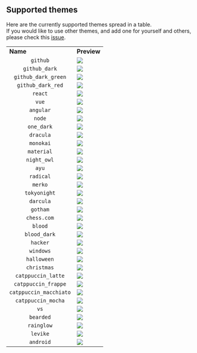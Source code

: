 ## Supported themes

Here are the currently supported themes spread in a table.  
If you would like to use other themes, and add one for yourself and others, please check this [issue](https://github.com/0l1v3rr/github-readme-tech-stack/issues/2).

<table>
  <tr>
    <td><b>Name</b></td>
    <td><b>Preview</b></td>
  </tr>

  <tr>
    <td align="center"><code>github</code></td>
    <td>
      <img src="https://github-readme-tech-stack.vercel.app/api/cards?theme=github&title=github&lineCount=1&line1=typescript,typescript,auto;express,express.js,61DAFB">
    </td>
  </tr>

  <tr>
    <td align="center"><code>github_dark</code></td>
    <td>
      <img src="https://github-readme-tech-stack.vercel.app/api/cards?theme=github_dark&title=github_dark&lineCount=1&line1=typescript,typescript,auto;express,express.js,61DAFB">
    </td>
  </tr>

  <tr>
    <td align="center"><code>github_dark_green</code></td>
    <td>
      <img src="https://github-readme-tech-stack.vercel.app/api/cards?theme=github_dark_green&title=github_dark_green&lineCount=1&line1=typescript,typescript,auto;express,express.js,61DAFB">
    </td>
  </tr>

  <tr>
    <td align="center"><code>github_dark_red</code></td>
    <td>
      <img src="https://github-readme-tech-stack.vercel.app/api/cards?theme=github_dark_red&title=github_dark_red&lineCount=1&line1=typescript,typescript,auto;express,express.js,61DAFB">
    </td>
  </tr>

  <tr>
    <td align="center"><code>react</code></td>
    <td>
      <img src="https://github-readme-tech-stack.vercel.app/api/cards?theme=react&title=react&lineCount=1&line1=typescript,typescript,auto;express,express.js,61DAFB">
    </td>
  </tr>

  <tr>
    <td align="center"><code>vue</code></td>
    <td>
      <img src="https://github-readme-tech-stack.vercel.app/api/cards?theme=vue&title=vue&lineCount=1&line1=typescript,typescript,auto;express,express.js,61DAFB">
    </td>
  </tr>
  
  <tr>
    <td align="center"><code>angular</code></td>
    <td>
      <img src="https://github-readme-tech-stack.vercel.app/api/cards?theme=angular&title=angular&lineCount=1&line1=typescript,typescript,auto;express,express.js,61DAFB">
    </td>
  </tr>
  
  <tr>
    <td align="center"><code>node</code></td>
    <td>
      <img src="https://github-readme-tech-stack.vercel.app/api/cards?theme=node&title=node&lineCount=1&line1=typescript,typescript,auto;express,express.js,61DAFB">
    </td>
  </tr>
  
  <tr>
    <td align="center"><code>one_dark</code></td>
    <td>
      <img src="https://github-readme-tech-stack.vercel.app/api/cards?theme=one_dark&title=one_dark&lineCount=1&line1=typescript,typescript,auto;express,express.js,61DAFB">
    </td>
  </tr>
  
  <tr>
    <td align="center"><code>dracula</code></td>
    <td>
      <img src="https://github-readme-tech-stack.vercel.app/api/cards?theme=dracula&title=dracula&lineCount=1&line1=typescript,typescript,auto;express,express.js,61DAFB">
    </td>
  </tr>
  
  <tr>
    <td align="center"><code>monokai</code></td>
    <td>
      <img src="https://github-readme-tech-stack.vercel.app/api/cards?theme=monokai&title=monokai&lineCount=1&line1=typescript,typescript,auto;express,express.js,61DAFB">
    </td>
  </tr>
  
  <tr>
    <td align="center"><code>material</code></td>
    <td>
      <img src="https://github-readme-tech-stack.vercel.app/api/cards?theme=material&title=material&lineCount=1&line1=typescript,typescript,auto;express,express.js,61DAFB">
    </td>
  </tr>
  
  <tr>
    <td align="center"><code>night_owl</code></td>
    <td>
      <img src="https://github-readme-tech-stack.vercel.app/api/cards?theme=night_owl&title=night_owl&lineCount=1&line1=typescript,typescript,auto;express,express.js,61DAFB">
    </td>
  </tr>

  <tr>
    <td align="center"><code>ayu</code></td>
    <td>
      <img src="https://github-readme-tech-stack.vercel.app/api/cards?theme=ayu&title=ayu&lineCount=1&line1=typescript,typescript,auto;express,express.js,61DAFB">
    </td>
  </tr>
  
  <tr>
    <td align="center"><code>radical</code></td>
    <td>
      <img src="https://github-readme-tech-stack.vercel.app/api/cards?theme=radical&title=radical&lineCount=1&line1=typescript,typescript,auto;express,express.js,61DAFB">
    </td>
  </tr>
  
  <tr>
    <td align="center"><code>merko</code></td>
    <td>
      <img src="https://github-readme-tech-stack.vercel.app/api/cards?theme=merko&title=merko&lineCount=1&line1=typescript,typescript,auto;express,express.js,61DAFB">
    </td>
  </tr>
  
  <tr>
    <td align="center"><code>tokyonight</code></td>
    <td>
      <img src="https://github-readme-tech-stack.vercel.app/api/cards?theme=tokyonight&title=tokyonight&lineCount=1&line1=typescript,typescript,auto;express,express.js,61DAFB">
    </td>
  </tr>
  
  <tr>
    <td align="center"><code>darcula</code></td>
    <td>
      <img src="https://github-readme-tech-stack.vercel.app/api/cards?theme=darcula&title=darcula&lineCount=1&line1=typescript,typescript,auto;express,express.js,61DAFB">
    </td>
  </tr>
  
  <tr>
    <td align="center"><code>gotham</code></td>
    <td>
      <img src="https://github-readme-tech-stack.vercel.app/api/cards?theme=gotham&title=gotham&lineCount=1&line1=typescript,typescript,auto;express,express.js,61DAFB">
    </td>
  </tr>
  
  <tr>
    <td align="center"><code>chess.com</code></td>
    <td>
      <img src="https://github-readme-tech-stack.vercel.app/api/cards?theme=chess.com&title=chess.com&lineCount=1&line1=typescript,typescript,auto;express,express.js,61DAFB">
    </td>
  </tr>
  
  <tr>
    <td align="center"><code>blood</code></td>
    <td>
      <img src="https://github-readme-tech-stack.vercel.app/api/cards?theme=blood&title=blood&lineCount=1&line1=typescript,typescript,auto;express,express.js,61DAFB">
    </td>
  </tr>
  
  <tr>
    <td align="center"><code>blood_dark</code></td>
    <td>
      <img src="https://github-readme-tech-stack.vercel.app/api/cards?theme=blood_dark&title=blood_dark&lineCount=1&line1=typescript,typescript,auto;express,express.js,61DAFB">
    </td>
  </tr>

  <tr>
    <td align="center"><code>hacker</code></td>
    <td>
      <img src="https://github-readme-tech-stack.vercel.app/api/cards?theme=hacker&title=hacker&lineCount=1&line1=typescript,typescript,auto;express,express.js,61DAFB">
    </td>
  </tr>

  <tr>
    <td align="center"><code>windows</code></td>
    <td>
      <img src="https://github-readme-tech-stack.vercel.app/api/cards?theme=windows&title=windows&lineCount=1&line1=typescript,typescript,auto;express,express.js,61DAFB">
    </td>
  </tr>

  <tr>
    <td align="center"><code>halloween</code></td>
    <td>
      <img src="https://github-readme-tech-stack.vercel.app/api/cards?theme=halloween&title=halloween&lineCount=1&line1=typescript,typescript,auto;express,express.js,61DAFB">
    </td>
  </tr>

  <tr>
    <td align="center"><code>christmas</code></td>
    <td>
      <img src="https://github-readme-tech-stack.vercel.app/api/cards?theme=christmas&title=christmas&lineCount=1&line1=typescript,typescript,auto;express,express.js,61DAFB">
    </td>
  </tr>
  
  <tr>
    <td align="center"><code>catppuccin_latte</code></td>
    <td>
      <img src="https://github-readme-tech-stack.vercel.app/api/cards?theme=catppuccin_latte&title=catppuccin_latte&lineCount=1&line1=typescript,typescript,auto;express,express.js,61DAFB">
    </td>
  </tr>

  <tr>
    <td align="center"><code>catppuccin_frappe</code></td>
    <td>
      <img src="https://github-readme-tech-stack.vercel.app/api/cards?theme=catppuccin_frappe&title=catppuccin_frappe&lineCount=1&line1=typescript,typescript,auto;express,express.js,61DAFB">
    </td>
  </tr>

  <tr>
    <td align="center"><code>catppuccin_macchiato</code></td>
    <td>
      <img src="https://github-readme-tech-stack.vercel.app/api/cards?theme=catppuccin_macchiato&title=catppuccin_macchiato&lineCount=1&line1=typescript,typescript,auto;express,express.js,61DAFB">
    </td>
  </tr>

  <tr>
    <td align="center"><code>catppuccin_mocha</code></td>
    <td>
      <img src="https://github-readme-tech-stack.vercel.app/api/cards?theme=catppuccin_mocha&title=catppuccin_mocha&lineCount=1&line1=typescript,typescript,auto;express,express.js,61DAFB">
    </td>
  </tr>

  <tr>
    <td align="center"><code>vs</code></td>
    <td>
      <img src="https://github-readme-tech-stack.vercel.app/api/cards?theme=vs&title=vs&lineCount=1&line1=typescript,typescript,auto;express,express.js,61DAFB">
    </td>
  </tr>

  <tr>
    <td align="center"><code>bearded</code></td>
    <td>
      <img src="https://github-readme-tech-stack.vercel.app/api/cards?theme=bearded&title=bearded&lineCount=1&line1=typescript,typescript,auto;express,express.js,61DAFB">
    </td>
  </tr>

  <tr>
    <td align="center"><code>rainglow</code></td>
    <td>
      <img src="https://github-readme-tech-stack.vercel.app/api/cards?theme=rainglow&title=rainglow&lineCount=1&line1=typescript,typescript,auto;express,express.js,61DAFB">
    </td>
  </tr>

  <tr>
    <td align="center"><code>levike</code></td>
    <td>
      <img src="https://github-readme-tech-stack.vercel.app/api/cards?title=levike&lineCount=1&theme=levike&line1=typescript,typescript,auto;express,express,61DAFB">
    </td>
  </tr>

  <tr>
    <td align="center"><code>android</code></td>
    <td>
      <img src="https://github-readme-tech-stack.vercel.app/api/cards?title=android&lineCount=1&theme=android&line1=typescript,typescript,auto;express,express,61DAFB">
    </td>
  </tr>
</table>
